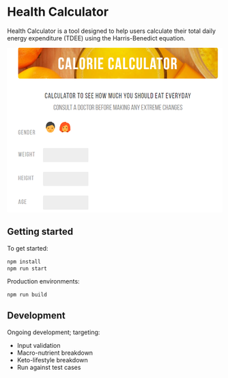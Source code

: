 # Health Calculator

Health Calculator is a tool designed to help users calculate their total daily energy expenditure (TDEE)
using the Harris-Benedict equation.

![Screenshot](reposcreenshot.PNG)

## Getting started

To get started:
```
npm install
npm run start
```

Production environments:
```
npm run build
```

## Development

Ongoing development; targeting:
- Input validation
- Macro-nutrient breakdown
- Keto-lifestyle breakdown
- Run against test cases